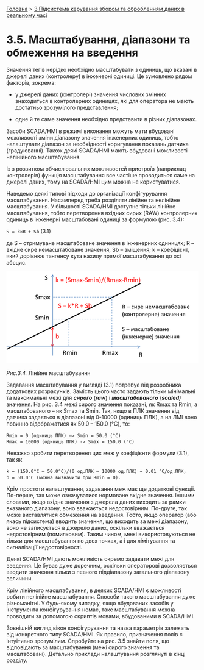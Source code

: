 [Головна](README.md) > [3.Підсистема керування збором та обробленням даних в реальному часі](3.md)

# 3.5. Масштабування, діапазони та обмеження на введення

Значення тегів нерідко необхідно масштабувати з одиниць, що вказані в джерелі даних (контролеру) в інженерні одиниці. Це зумовлено рядом факторів, зокрема:

- у джерелі даних (контролері) значення числових змінних знаходиться в контролерних одиницях, які для оператора не мають достатньо зрозумілого представлення;

- одне й те саме значення необхідно представити в різних діапазонах.

Засоби SCADA/HMI в режимі виконання можуть мати вбудовані можливості зміни діапазону значення інженерних одиниць, тобто налаштувати діапазон за необхідності коригування показань датчика (градуюванні). Також деякі SCADA/HMI мають вбудовані можливості нелінійного масштабування.  

Із з розвитком обчислювальних можливостей пристроїв (наприклад контролерів) функція масштабування все частіше проводиться саме на джерелі даних, тому на SCADA/HMI цим можна не користуватися. 

Наведемо деякі типові підходи до організації конфігурування масштабування. Насамперед треба розділяти лінійне та нелінійне масштабування. У більшості SCADA/HMI доступне тільки лінійне масштабування, тобто перетворення вхідних сирих (RAW) контролерних одиниць в інженерні масштабовані одиниці за формулою (рис. 3.4):

`S = k×R + Sb`                           (3.1)

де S – отримуване масштабоване значення в інженерних одиницях; R – вхідне сире немасштабоване значення, Sb – зміщення; k – коефіцієнт, який дорівнює тангенсу кута нахилу прямої масштабування до осі абсцис.     

![](media3/3_4.png)                               

*Рис.3.4.* Лінійне масштабування

Задавання масштабування у вигляді (3.1) потребує від розробника додаткових розрахунків. Замість цього часто задають тільки мінімальні та максимальні межі для ***сирого*** (***raw***) і ***масштабованого*** (***scaled**)* значення. На рис. 3.4 межі сирого значення показані, як Rmax та Rmin, а масштабованого – як Smax та Smin. Так, якщо в ПЛК значення від датчика задається в діапазоні від 0-10000 (одиниць ПЛК), а на ЛМІ воно повинно відображатися як 50.0 – 150.0 (°С), то:

```
Rmin = 0 (одиниць ПЛК) –> Smin = 50.0 (°С)
Rmax = 10000 (одиниць ПЛК) -> Smax = 150.0 (°С)
```

Неважко зробити перетворення цих меж у коефіцієнти формули (3.1), так як 

```
k = (150.0°С – 50.0°С)/(0 од.ПЛК – 10000 од.ПЛК) = 0.01 °С/од.ПЛК;
b = 50.0°С (можна визначити при Rmin = 0).
```

Крім простоти налаштування, задавання меж має ще додаткові функції. По-перше, так може означуватися нормоване вхідне значення. Іншими словами, якщо вхідне значення з джерела даних виходить за рамки вказаного діапазону, воно вважається недостовірним. По-друге, так може виставлятися обмеження на введення. Тобто, якщо оператор (або якась підсистема) вводить значення, що виходить за межі діапазону, воно не записується в джерело даних, оскільки вважається недостовірним (помилковим). Таким чином, межі використовуються не тільки для масштабування по двох точках, а і для лімітування та сигналізації недостовірності.

Деякі SCADA/HMI дають можливість окремо задавати межі для введення. Це буває дуже доречним, оскільки операторові дозволяється вводити значення тільки з певного піддіапазону загального діапазону величини.

Крім лінійного масштабування, в деяких SCADA/HMI є можливості робити нелінійне масштабування. Способи такого масштабування дуже різноманітні. У будь-якому випадку, якщо вбудованих засобів у інструмента конфігурування немає, таке масштабування можна проводити за допомогою скриптів мовами, вбудованими в SCADA/HMI.

Зовнішній вигляд вікон конфігурування та назва параметрів залежать від конкретного типу SCADA/HMI. Як правило, призначення полів є інтуїтивно зрозумілим. Спробуйте на рис. 3.5 знайти поля, що відповідають за масштабування (межі сирого значення та масштабовані). Детально приклади налаштування розглянуті в кінці розділу.     